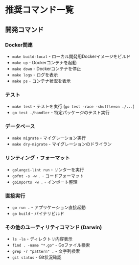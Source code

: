 # 推奨コマンド一覧

## 開発コマンド

### Docker関連
- `make build-local` - ローカル開発用Dockerイメージをビルド
- `make up` - Dockerコンテナを起動
- `make down` - Dockerコンテナを停止
- `make logs` - ログを表示
- `make ps` - コンテナ状況を表示

### テスト
- `make test` - テストを実行 (`go test -race -shuffle=on ./...`)
- `go test ./handler` - 特定パッケージのテスト実行

### データベース
- `make migrate` - マイグレーション実行
- `make dry-migrate` - マイグレーションのドライラン

### リンティング・フォーマット
- `golangci-lint run` - リンターを実行
- `gofmt -s -w .` - コードフォーマット
- `goimports -w .` - インポート整理

### 直接実行
- `go run .` - アプリケーション直接起動
- `go build` - バイナリビルド

### その他のユーティリティコマンド (Darwin)
- `ls -la` - ディレクトリ内容表示
- `find . -name "*.go"` - Goファイル検索
- `grep -r "pattern" .` - 文字列検索
- `git status` - Git状況確認
